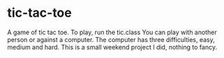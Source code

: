 tic-tac-toe
===========

A game of tic tac toe.
To play, run the tic.class 
You can play with another person or against a computer.
The computer has three difficulties, easy, medium and hard.
This is a small weekend project I did, nothing to fancy. 

